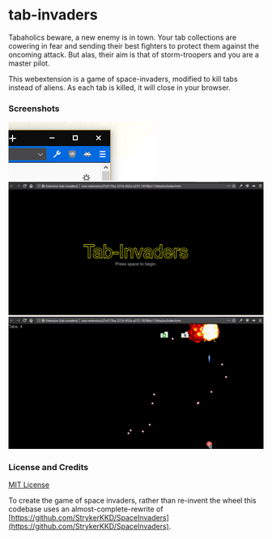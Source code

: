 # tab-invaders

Tabaholics beware, a new enemy is in town. Your tab collections are cowering in fear and sending their best fighters to protect them against the oncoming attack. But alas, their aim is that of storm-troopers and you are a master pilot.

This webextension is a game of space-invaders, modified to kill tabs instead of aliens. As each tab is killed, it will close in your browser.

### Screenshots
![](src/img/screenshots/icon.png)  
![](src/img/screenshots/start.png)  
![](src/img/screenshots/game.png)  

### License and Credits
[MIT License](./LICENSE)

To create the game of space invaders, rather than re-invent the wheel this codebase uses an almost-complete-rewrite of [https://github.com/StrykerKKD/SpaceInvaders](https://github.com/StrykerKKD/SpaceInvaders).
